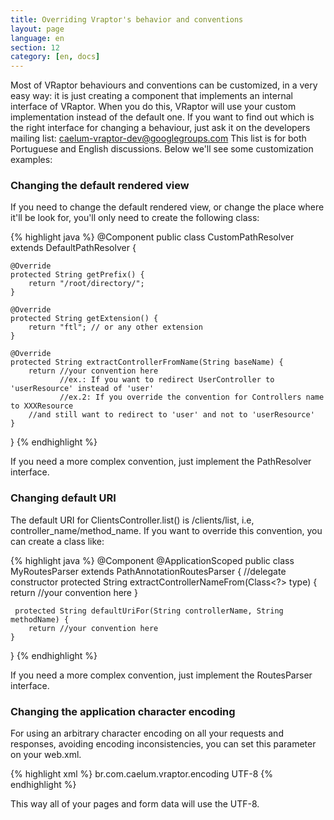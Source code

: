```yaml
---
title: Overriding Vraptor's behavior and conventions
layout: page
language: en
section: 12
category: [en, docs]
---
```


Most of VRaptor behaviours and conventions can be customized, in a very easy way: it is just creating a component that implements an internal interface of VRaptor. When you do this, VRaptor will use your custom implementation instead of the default one.
If you want to find out which is the right interface for changing a behaviour, just ask it on the developers mailing list: caelum-vraptor-dev@googlegroups.com
This list is for both Portuguese and English discussions.
Below we'll see some customization examples:

<h3>Changing the default rendered view</h3>

If you need to change the default rendered view, or change the place where it'll be look for, you'll only need to create the following class:

{% highlight java %}
@Component
public class CustomPathResolver extends DefaultPathResolver {
    
    @Override
    protected String getPrefix() {
        return "/root/directory/";
    }
    
    @Override
    protected String getExtension() {
        return "ftl"; // or any other extension
    }

    @Override
    protected String extractControllerFromName(String baseName) {
        return //your convention here
               //ex.: If you want to redirect UserController to 'userResource' instead of 'user'
               //ex.2: If you override the convention for Controllers name to XXXResource
        //and still want to redirect to 'user' and not to 'userResource'
    }
}
{% endhighlight %}

If you need a more complex convention, just implement the PathResolver interface.

<h3>Changing default URI</h3>

The default URI for ClientsController.list() is /clients/list, i.e, controller_name/method_name. If you want to override this convention, you can create a class like:

{% highlight java %}
@Component
@ApplicationScoped
public class MyRoutesParser extends PathAnnotationRoutesParser {
    //delegate constructor
    protected String extractControllerNameFrom(Class<?> type) {
        return //your convention here
    }

     protected String defaultUriFor(String controllerName, String methodName) {
        return //your convention here
    }
}
{% endhighlight %}

If you need a more complex convention, just implement the RoutesParser interface.

<h3>Changing the application character encoding</h3>

For using an arbitrary character encoding on all your requests and responses, avoiding encoding inconsistencies, you can set this parameter on your web.xml.

{% highlight xml %}
<context-param>
    <param-name>br.com.caelum.vraptor.encoding</param-name>
    <param-value>UTF-8</param-value>
</context-param>
{% endhighlight %}

This way all of your pages and form data will use the UTF-8.
